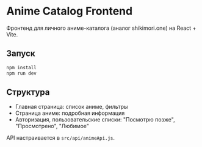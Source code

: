# Anime Catalog Frontend

Фронтенд для личного аниме-каталога (аналог shikimori.one) на React + Vite.

## Запуск

```bash
npm install
npm run dev
```

## Структура
- Главная страница: список аниме, фильтры
- Страница аниме: подробная информация
- Авторизация, пользовательские списки: "Посмотрю позже", "Просмотрено", "Любимое"

API настраивается в `src/api/animeApi.js`. 